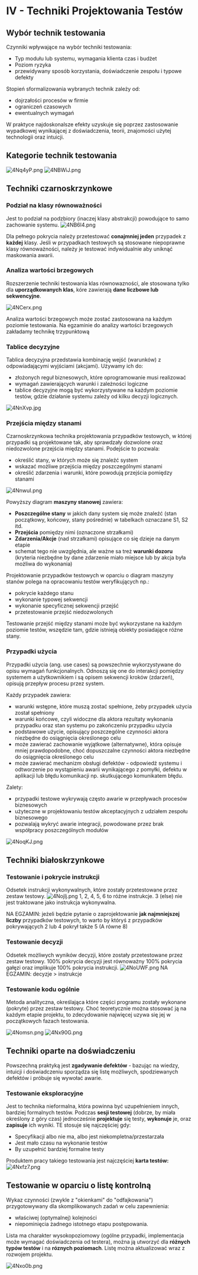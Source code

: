 # IV - Techniki Projektowania Testów

## Wybór technik testowania

Czynniki wpływające na wybór techniki testowania:

- Typ modułu lub systemu, wymagania klienta czas i budżet
- Poziom ryzyka
- przewidywany sposób korzystania, doświadczenie zespołu i typowe defekty

Stopień sformalizowania wybranych technik zależy od:

- dojrzałości procesów w firmie
- ograniczeń czasowych
- ewentualnych wymagań

W praktyce najdoskonalsze efekty uzyskuje się poprzez zastosowanie wypadkowej wynikającej z doświadczenia, teorii, znajomości użytej technologii oraz intuicji.

## Kategorie technik testowania

![4Nq4yP.png](https://iili.io/4Nq4yP.png)
![4NBWiJ.png](https://iili.io/4NBWiJ.png)

## Techniki czarnoskrzynkowe

### Podział na klasy równoważności

Jest to podział na podzbiory (inaczej klasy abstrakcji) powodujące to samo zachowanie systemu.
![4NB6l4.png](https://iili.io/4NB6l4.png)

Dla pełnego pokrycia należy przetestować **conajmniej jeden** przypadek z **każdej** klasy.
Jeśli w przypadkach testowych są stosowane niepoprawne klasy równoważności, należy je testować indywidualnie aby uniknąć maskowania awarii.

### Analiza wartości brzegowych

Rozszerzenie techniki testowania klas równowazności, ale stosowana tylko dla **uporządkowanych klas**, kóre zawierają **dane liczbowe lub sekwencyjne**.

![4NCerx.png](https://iili.io/4NCerx.png)

Analiza wartości brzegowych może zostać zastosowana na każdym poziomie testowania.
Na egzaminie do analizy wartości brzegowych zakładamy technikę trzypunktową

### Tablice decyzyjne

Tablica decyzyjna przedstawia kombinację wejść (warunków) z odpowiadającymi wyjściami (akcjami). Używamy ich do:

- złożonych reguł biznesowych, które oprogramowanie musi realizować
- wymagań zawierających warunki i zależności logiczne
- tablice decyzyjne mogą być wykorzystywane na każdym poziomie testów, gdzie działanie systemu zależy od kilku decyzji logicznych.

![4NnXvp.jpg](https://iili.io/4NnXvp.jpg)

### Przejścia między stanami

Czarnoskrzynkowa technika projektowania przypadków testowych, w której przypadki są projektowane tak, aby sprawdzały dozwolone oraz niedozwolone przejścia między stanami. Podejście to pozwala:

- określić stany, w których może się znaleźć system
- wskazać możliwe przejścia między poszczególnymi stanami
- określić zdarzenia i warunki, które powodują przejścia pomiędzy stanami

![4NnwuI.png](https://iili.io/4NnwuI.png)

Powyższy diagram **maszyny stanowej** zawiera:

- **Poszczególne stany** w jakich dany system się może znaleźć (stan początkowy, końcowy, stany pośrednie) w tabelkach oznaczane S1, S2 itd.
- **Przejścia** pomiędzy nimi (oznaczone strzałkami)
- **Zdarzenia/Akcje** (nad strzałkami) opisujące co się dzieje na danym etapie
- schemat tego nie uwzględnia, ale ważne sa treż **warunki dozoru** (kryteria niezbędne by dane zdarzenie miało miejsce lub by akcja była możliwa do wykonania)

Projektowanie przypadków testowych w oparciu o diagram maszyny stanów polega na opracowaniu testów weryfikujących np.:

- pokrycie każdego stanu
- wykonanie typowej sekwencji
- wykonanie specyficznej sekwencji przejść
- przetestowanie przejść niedozwolonych

Testowanie przejść między stanami może być wykorzystane na każdym poziomie testów, wszędzie tam, gdzie istnieją obiekty posiadające różne stany.

### Przypadki użycia

Przypadki użycia (ang. use cases) są powszechnie wykorzystywane do opisu wymagań funkcjonalnych. Odnoszą się one do interakcji pomiędzy systemem a użytkownikiem i są opisem sekwencji kroków (zdarzeń), opisują przepływ procesu przez system.

Każdy przypadek zawiera:

- warunki wstępne, które muszą zostać spełnione, żeby przypadek użycia został spełniony
- warunki końcowe, czyli widoczne dla aktora rezultaty wykonania przypadku oraz stan systemu po zakończeniu przypadku użycia
- podstawowe użycie, opisujący poszczególne czynności aktora niezbędne do osiągnięcia określonego celu
- może zawierać zachowanie wyjątkowe (alternatywne), która opisuje mniej prawdopodobne, choć dopuszczalne czynności aktora niezbędne do osiągnięcia określonego celu
- może zawierać mechanizm obsługi defektów - odpowiedź systemu i odtworzenie po wystąpieniu awarii wynikającego z pomyłki, defektu w aplikacji lub błędu komunikacji np. skutkującego komunikatem błędu.

Zalety:

- przypadki testowe wykrywają często awarie w przepływach procesów biznesowych
- użyteczne w projektowaniu testów akceptacyjnych z udziałem zespołu biznesowego
- pozwalają wykryć awarie integracji, powodowane przez brak współpracy poszczególnych modułów

![4NoqKJ.png](https://iili.io/4NoqKJ.png)

## Techniki białoskrzynkowe

### Testowanie i pokrycie instrukcji

Odsetek instrukcji wykonywalnych, które zostały przetestowane przez zestaw testowy.
![4Nojlj.png](https://iili.io/4Nojlj.png)
1, 2, 4, 5, 6 to różne instrukcje. 3 (else) nie jest traktowane jako instrukcja wykonywalna.

NA EGZAMIN: jeżeli będzie pytanie o zaprojektowanie **jak najmniejszej liczby** przypadków testowych, to warto by któryś z przypadków pokrywających 2 lub 4 pokrył także 5 (A równe 8)

### Testowanie decyzji

Odsetek możliwych wyników decyzji, które zostały przetestowane przez zestaw testowy. 100% pokrycia decyzji jest równoważny 100% pokrycia gałęzi oraz implikuje 100% pokrycia instrukcji.
![4NoUWF.png](https://iili.io/4NoUWF.png)
NA EGZAMIN: decyzje > instrukcje

### Testowanie kodu ogólnie

Metoda analityczna, określająca które części programu zostały wykonane (pokryte) przez zestaw testowy. Choć teoretycznie można stosować ją na każdym etapie projektu, to zdecydowanie najwięcej uzywa się jej w początkowych fazach testowania.

![4Nomsn.png](https://iili.io/4Nomsn.png)
![4Nx90G.png](https://iili.io/4Nx90G.png)

## Techniki oparte na doświadczeniu

Powszechną praktyką jest **zgadywanie defektów** - bazując na wiedzy, intuicji i doświadczeniu sporządza się listę możliwych, spodziewanych defektów i próbuje się wywołać awarie.

### Testowanie eksploracyjne

Jest to technika nieformalna, która powinna być uzupełnieniem innych, bardziej formalnych testów. Podczas **sesji testowej** (dobrze, by miała określony z góry czas) jednocześnie **projektuje** się testy, **wykonuje** je, oraz **zapisuje** ich wyniki.
TE stosuje się najczęściej gdy:

- Specyfikacji albo nie ma, albo jest niekompletna/przestarzała
- Jest mało czasu na wykonanie testów
- By uzupełnić bardziej formalne testy

Produktem pracy takiego testowania jest najczęściej **karta testów:**
![4Nxfz7.png](https://iili.io/4Nxfz7.png)

## Testowanie w oparciu o listę kontrolną

Wykaz czynności (zwykle z "okienkami" do "odfajkowania") przygotowywany dla skomplikowanych zadań w celu zapewnienia:

- właściwej (optymalnej) kolejności
- niepominięcia żadnego istotnego etapu postępowania.

Lista ma charakter wysokopoziomowy (ogólne przypadki, implementacja może wymagać doświadczenia od testera), można ją utworzyć dla **różnych typów testów** i na **róznych poziomach**. Listę można aktualizować wraz z rozwojem projektu.

![4Nxo0b.png](https://iili.io/4Nxo0b.png)

